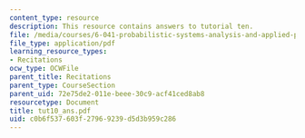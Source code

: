 ```yaml
---
content_type: resource
description: This resource contains answers to tutorial ten.
file: /media/courses/6-041-probabilistic-systems-analysis-and-applied-probability-spring-2006/c0b6f537603f27969239d5d3b959c286_tut10_ans.pdf
file_type: application/pdf
learning_resource_types:
- Recitations
ocw_type: OCWFile
parent_title: Recitations
parent_type: CourseSection
parent_uid: 72e75de2-011e-beee-30c9-acf41ced8ab8
resourcetype: Document
title: tut10_ans.pdf
uid: c0b6f537-603f-2796-9239-d5d3b959c286
---
```

